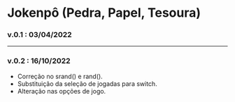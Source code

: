# Jokenpô (Pedra, Papel, Tesoura)

### v.0.1 : 03/04/2022
------------------------
### v.0.2 : 16/10/2022
* Correção no srand() e rand().
* Substituição da seleção de jogadas para switch.
* Alteração nas opções de jogo.

